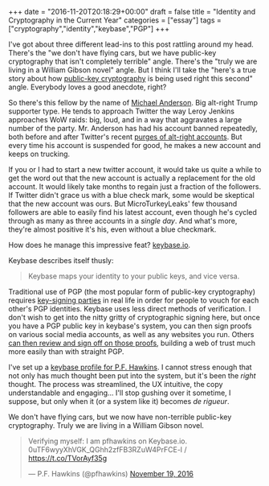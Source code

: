 +++
date = "2016-11-20T20:18:29+00:00"
draft = false
title = "Identity and Cryptography in the Current Year"
categories = ["essay"]
tags = ["cryptography","identity","keybase","PGP"]
+++

I've got about three different lead-ins to this post rattling around my head.
There's the "we don't have flying cars, but we have public-key cryptography
that isn't completely terrible" angle. There's the "truly we are living
in a William Gibson novel" angle. But I think I'll take the "here's a true story
about how [public-key cryptography](https://en.wikipedia.org/wiki/Public-key_cryptography)
is being used right this second" angle.
Everybody loves a good anecdote, right?

So there's this fellow by the name of [Michael Anderson](https://keybase.io/microchip).
Big alt-right Trump
supporter type. He tends to approach Twitter the way Leroy Jenkins approaches
WoW raids: big, loud, and in a way that aggravates a large number of the party.
Mr. Anderson has had his account banned repeatedly, both before and after Twitter's
recent [purges of alt-right accounts](https://www.foxnews.com/tech/2016/11/17/twitter-suspends-several-accounts-in-alt-right-purge.html).
But every time his account is suspended for good, he makes a new account and keeps
on trucking.

If you or I had to start a new twitter account, it would take us quite a while
to get the word out that the new account is actually a replacement for the old
account. It would likely take
months to regain just a fraction of the followers. If Twitter didn't grace us
with a blue check mark, some would be skeptical that the new account was ours.
But MicroTurkeyLeaks' few thousand followers
are able to easily find his latest account, even though he's cycled
through as many as three accounts in a _single day_. And what's more, they're
almost positive it's his, even without a blue checkmark.

How does he manage this impressive feat? [keybase.io](https://keybase.io).

Keybase describes itself thusly:

> Keybase maps your identity to your public keys, and vice versa.

Traditional use of PGP (the most popular form of public-key cryptography)
requires [key-signing parties](https://en.wikipedia.org/wiki/Key_signing_party)
in real life in order for people to vouch for each other's PGP identities.
Keybase uses less direct methods of verification. I don't wish to get into the
nitty gritty of cryptographic signing here, but once you have a PGP public key
in keybase's system, you can then sign proofs on various social media accounts,
as well as any websites you run. Others [can then review and sign off on those
proofs](https://keybase.io/docs/server_security/following), building a web of
trust much more easily than with straight PGP.

I've set up a [keybase profile for P.F. Hawkins](https://keybase.io/pfhawkins).
I cannot stress enough that not only has much thought been put into the system,
but it's been the _right_ thought. The process was streamlined, the UX intuitive,
the copy understandable and engaging… I'll stop gushing over it sometime, I
suppose, but only when it (or a system like it) becomes _de rigueur_.

We don't have flying cars, but we now have non-terrible public-key cryptography.
Truly we are living in a William Gibson novel.

<blockquote class="twitter-tweet" data-lang="en"><p lang="de" dir="ltr">Verifying myself: I am pfhawkins on Keybase.io. 0uTF6wyyXhVGK_QGhh2zfFB3RZuW4PrFCE-l / <a href="https://t.co/TVorAyf35g">https://t.co/TVorAyf35g</a></p>&mdash; P.F. Hawkins (@pfhawkins) <a href="https://twitter.com/pfhawkins/status/800045976551563264">November 19, 2016</a></blockquote>
<script async src="//platform.twitter.com/widgets.js" charset="utf-8"></script>
